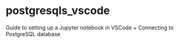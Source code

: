 # postgresqls_vscode
Guide to setting up a Jupyter notebook in VSCode + Connecting to PostgreSQL database
